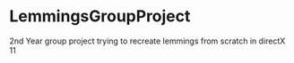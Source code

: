# LemmingsGroupProject
2nd Year group project trying to recreate lemmings from scratch in directX 11
